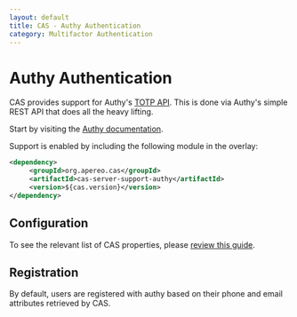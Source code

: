 ```yaml
---
layout: default
title: CAS - Authy Authentication
category: Multifactor Authentication
---
```


# Authy Authentication

CAS provides support for Authy's [TOTP API](http://docs.authy.com/totp.html). This is done
via Authy's simple REST API that does all the heavy lifting.

Start by visiting the [Authy documentation](https://www.authy.com/developers/).

Support is enabled by including the following module in the overlay:

```xml
<dependency>
     <groupId>org.apereo.cas</groupId>
     <artifactId>cas-server-support-authy</artifactId>
     <version>${cas.version}</version>
</dependency>
```

## Configuration

To see the relevant list of CAS properties, please [review this guide](../configuration/Configuration-Properties.html#authy).

## Registration

By default, users are registered with authy based on their phone and email attributes retrieved by CAS.
